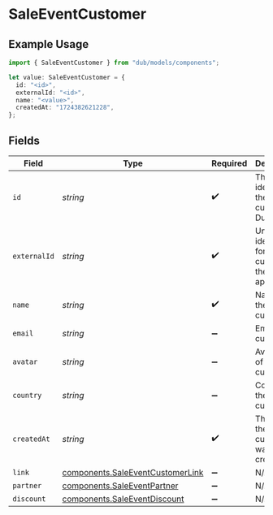 # SaleEventCustomer

## Example Usage

```typescript
import { SaleEventCustomer } from "dub/models/components";

let value: SaleEventCustomer = {
  id: "<id>",
  externalId: "<id>",
  name: "<value>",
  createdAt: "1724382621228",
};
```

## Fields

| Field                                                                                | Type                                                                                 | Required                                                                             | Description                                                                          |
| ------------------------------------------------------------------------------------ | ------------------------------------------------------------------------------------ | ------------------------------------------------------------------------------------ | ------------------------------------------------------------------------------------ |
| `id`                                                                                 | *string*                                                                             | :heavy_check_mark:                                                                   | The unique identifier of the customer in Dub.                                        |
| `externalId`                                                                         | *string*                                                                             | :heavy_check_mark:                                                                   | Unique identifier for the customer in the client's app.                              |
| `name`                                                                               | *string*                                                                             | :heavy_check_mark:                                                                   | Name of the customer.                                                                |
| `email`                                                                              | *string*                                                                             | :heavy_minus_sign:                                                                   | Email of the customer.                                                               |
| `avatar`                                                                             | *string*                                                                             | :heavy_minus_sign:                                                                   | Avatar URL of the customer.                                                          |
| `country`                                                                            | *string*                                                                             | :heavy_minus_sign:                                                                   | Country of the customer.                                                             |
| `createdAt`                                                                          | *string*                                                                             | :heavy_check_mark:                                                                   | The date the customer was created.                                                   |
| `link`                                                                               | [components.SaleEventCustomerLink](../../models/components/saleeventcustomerlink.md) | :heavy_minus_sign:                                                                   | N/A                                                                                  |
| `partner`                                                                            | [components.SaleEventPartner](../../models/components/saleeventpartner.md)           | :heavy_minus_sign:                                                                   | N/A                                                                                  |
| `discount`                                                                           | [components.SaleEventDiscount](../../models/components/saleeventdiscount.md)         | :heavy_minus_sign:                                                                   | N/A                                                                                  |